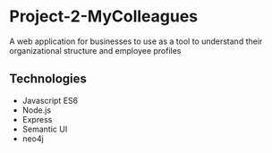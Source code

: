 # Project-2-MyColleagues
A web application for businesses to use as a tool to understand their organizational structure and employee profiles

## Technologies
- Javascript ES6
- Node.js
- Express
- Semantic UI
- neo4j

